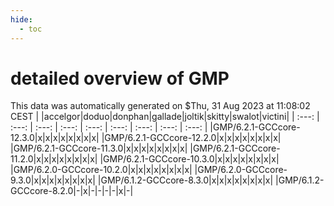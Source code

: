 ```yaml
---
hide:
  - toc
---
```


detailed overview of GMP
========================


This data was automatically generated on $Thu, 31 Aug 2023 at 11:08:02 CEST
| |accelgor|doduo|donphan|gallade|joltik|skitty|swalot|victini|
| :---: | :---: | :---: | :---: | :---: | :---: | :---: | :---: | :---: |
|GMP/6.2.1-GCCcore-12.3.0|x|x|x|x|x|x|x|x|
|GMP/6.2.1-GCCcore-12.2.0|x|x|x|x|x|x|x|x|
|GMP/6.2.1-GCCcore-11.3.0|x|x|x|x|x|x|x|x|
|GMP/6.2.1-GCCcore-11.2.0|x|x|x|x|x|x|x|x|
|GMP/6.2.1-GCCcore-10.3.0|x|x|x|x|x|x|x|x|
|GMP/6.2.0-GCCcore-10.2.0|x|x|x|x|x|x|x|x|
|GMP/6.2.0-GCCcore-9.3.0|x|x|x|x|x|x|x|x|
|GMP/6.1.2-GCCcore-8.3.0|x|x|x|x|x|x|x|x|
|GMP/6.1.2-GCCcore-8.2.0|-|x|-|-|-|-|x|-|
